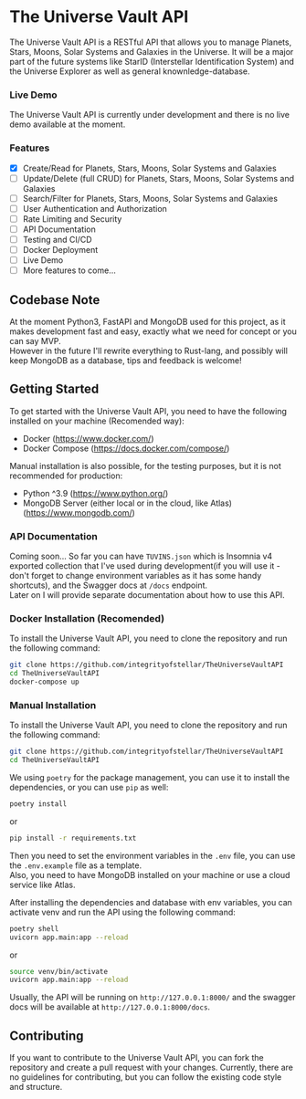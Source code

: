 # The Universe Vault API
The Universe Vault API is a RESTful API that allows you to manage Planets, Stars, Moons, Solar Systems and Galaxies in the Universe.
It will be a major part of the future systems like StarID (Interstellar Identification System) and the Universe Explorer as well as general knownledge-database.

### Live Demo
The Universe Vault API is currently under development and there is no live demo available at the moment.

### Features
- [x] Create/Read for Planets, Stars, Moons, Solar Systems and Galaxies
- [ ] Update/Delete (full CRUD) for Planets, Stars, Moons, Solar Systems and Galaxies
- [ ] Search/Filter for Planets, Stars, Moons, Solar Systems and Galaxies
- [ ] User Authentication and Authorization
- [ ] Rate Limiting and Security
- [ ] API Documentation
- [ ] Testing and CI/CD
- [ ] Docker Deployment
- [ ] Live Demo
- [ ] More features to come...
## Codebase Note
At the moment Python3, FastAPI and MongoDB used for this project, as it makes development fast and easy, exactly what we need for concept or you can say MVP.  
However in the future I'll rewrite everything to Rust-lang, and possibly will keep MongoDB as a database, tips and feedback is welcome!

## Getting Started
To get started with the Universe Vault API, you need to have the following installed on your machine (Recomended way):
- Docker (https://www.docker.com/)
- Docker Compose (https://docs.docker.com/compose/)

Manual installation is also possible, for the testing purposes, but it is not recommended for production:
- Python ^3.9 (https://www.python.org/)
- MongoDB Server (either local or in the cloud, like Atlas) (https://www.mongodb.com/)

### API Documentation 
Coming soon...
So far you can have `TUVINS.json` which is Insomnia v4 exported collection that I've used during development(if you will use it - don't forget to change environment variables as it has some handy shortcuts), and the Swagger docs at `/docs` endpoint.  
Later on I will provide separate documentation about how to use this API.

### Docker Installation (Recomended)
To install the Universe Vault API, you need to clone the repository and run the following command:
```bash
git clone https://github.com/integrityofstellar/TheUniverseVaultAPI
cd TheUniverseVaultAPI
docker-compose up
```

### Manual Installation
To install the Universe Vault API, you need to clone the repository and run the following command:
```bash
git clone https://github.com/integrityofstellar/TheUniverseVaultAPI
cd TheUniverseVaultAPI
```
We using `poetry` for the package management, you can use it to install the dependencies, or you can use `pip` as well:
```bash
poetry install
```
or
```bash
pip install -r requirements.txt
```
Then you need to set the environment variables in the `.env` file, you can use the `.env.example` file as a template.  
Also, you need to have MongoDB installed on your machine or use a cloud service like Atlas.

After installing the dependencies and database with env variables, you can activate venv and run the API using the following command:
```bash
poetry shell
uvicorn app.main:app --reload
```
or
```bash
source venv/bin/activate
uvicorn app.main:app --reload
```

Usually, the API will be running on `http://127.0.0.1:8000/` and the swagger docs will be available at `http://127.0.0.1:8000/docs`.

## Contributing
If you want to contribute to the Universe Vault API, you can fork the repository and create a pull request with your changes.
Currently, there are no guidelines for contributing, but you can follow the existing code style and structure.
